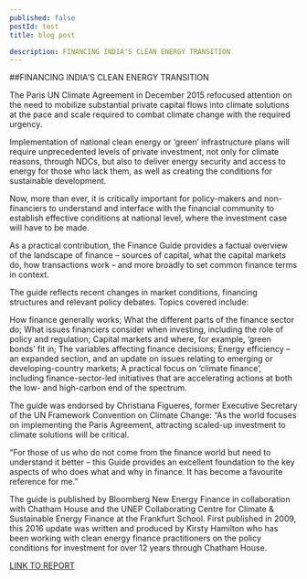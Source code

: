 ```yaml
---
published: false 
postId: test
title: blog post

description: FINANCING INDIA'S CLEAN ENERGY TRANSITION
---
```


##FINANCING INDIA'S CLEAN ENERGY TRANSITION

The Paris UN Climate Agreement in December 2015 refocused attention on the need to mobilize substantial private capital flows into climate solutions at the pace and scale required to combat climate change with the required urgency.

Implementation of national clean energy or ‘green’ infrastructure plans will require unprecedented levels of private investment, not only for climate reasons, through NDCs, but also to deliver energy security and access to energy for those who lack them, as well as creating the conditions for sustainable development.

Now, more than ever, it is critically important for policy-makers and non-financiers to understand and interface with the financial community to establish effective conditions at national level, where the investment case will have to be made.

As a practical contribution, the Finance Guide provides a factual overview of the landscape of finance – sources of capital, what the capital markets do, how transactions work – and more broadly to set common finance terms in context.

The guide reflects recent changes in market conditions, financing structures and relevant policy debates. Topics covered include:

How finance generally works;
What the different parts of the finance sector do;
What issues financiers consider when investing, including the role of policy and regulation;
Capital markets and where, for example, ‘green bonds’ fit in;
The variables affecting finance decisions;
Energy efficiency – an expanded section, and an update on issues relating to emerging or developing-country markets;
A practical focus on ‘climate finance’, including finance-sector-led initiatives that are accelerating actions at both the low- and high-carbon end of the spectrum.

The guide was endorsed by Christiana Figueres, former Executive Secretary of the UN Framework Convention on Climate Change: “As the world focuses on implementing the Paris Agreement, attracting scaled-up investment to climate solutions will be critical.

“For those of us who do not come from the finance world but need to understand it better – this Guide provides an excellent foundation to the key aspects of who does what and why in finance. It has become a favourite reference for me.”

The guide is published by Bloomberg New Energy Finance in collaboration with Chatham House and the UNEP Collaborating Centre for Climate & Sustainable Energy Finance at the Frankfurt School. First published in 2009, this 2016 update was written and produced by Kirsty Hamilton who has been working with clean energy finance practitioners on the policy conditions for investment for over 12 years through Chatham House.

[LINK TO REPORT](https://data.bloomberglp.com/bnef/sites/4/2016/08/Finance-Guide-for-Policymakers-RE-GreenInfra-August-2016.pdf)
